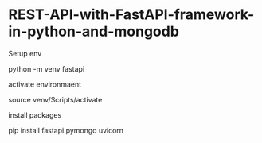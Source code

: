 # REST-API-with-FastAPI-framework-in-python-and-mongodb

Setup env

python -m venv fastapi


activate environmaent

source venv/Scripts/activate

install packages

pip install fastapi pymongo uvicorn
